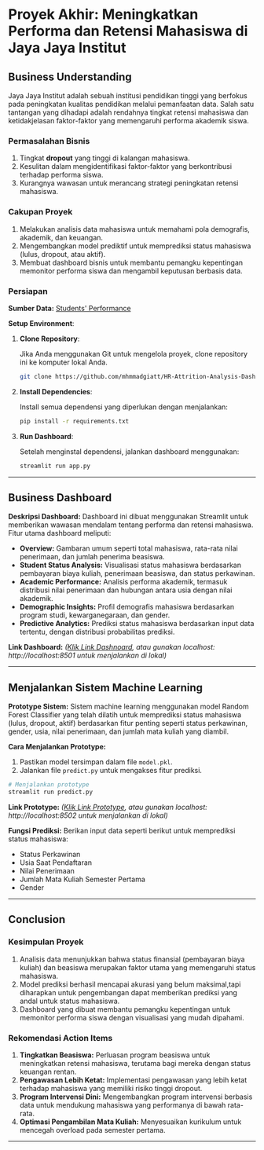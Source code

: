 # Proyek Akhir: Meningkatkan Performa dan Retensi Mahasiswa di Jaya Jaya Institut

## Business Understanding

Jaya Jaya Institut adalah sebuah institusi pendidikan tinggi yang berfokus pada peningkatan kualitas pendidikan melalui pemanfaatan data. Salah satu tantangan yang dihadapi adalah rendahnya tingkat retensi mahasiswa dan ketidakjelasan faktor-faktor yang memengaruhi performa akademik siswa.

### Permasalahan Bisnis

1. Tingkat **dropout** yang tinggi di kalangan mahasiswa.
2. Kesulitan dalam mengidentifikasi faktor-faktor yang berkontribusi terhadap performa siswa.
3. Kurangnya wawasan untuk merancang strategi peningkatan retensi mahasiswa.

### Cakupan Proyek

1. Melakukan analisis data mahasiswa untuk memahami pola demografis, akademik, dan keuangan.
2. Mengembangkan model prediktif untuk memprediksi status mahasiswa (lulus, dropout, atau aktif).
3. Membuat dashboard bisnis untuk membantu pemangku kepentingan memonitor performa siswa dan mengambil keputusan berbasis data.

### Persiapan

**Sumber Data:** [Students' Performance](https://github.com/dicodingacademy/dicoding_dataset/blob/main/students_performance/README.md)

**Setup Environment**:

1. **Clone Repository**:

   Jika Anda menggunakan Git untuk mengelola proyek, clone repository ini ke komputer lokal Anda.

   ```bash
   git clone https://github.com/mhmmadgiatt/HR-Attrition-Analysis-Dashboard.git
   ```

2. **Install Dependencies**:

   Install semua dependensi yang diperlukan dengan menjalankan:

   ```bash
   pip install -r requirements.txt
   ```

3. **Run Dashboard**:

   Setelah menginstal dependensi, jalankan dashboard menggunakan:

   ```bash
   streamlit run app.py
   ```

---

## Business Dashboard

**Deskripsi Dashboard:**
Dashboard ini dibuat menggunakan Streamlit untuk memberikan wawasan mendalam tentang performa dan retensi mahasiswa. Fitur utama dashboard meliputi:

- **Overview:** Gambaran umum seperti total mahasiswa, rata-rata nilai penerimaan, dan jumlah penerima beasiswa.
- **Student Status Analysis:** Visualisasi status mahasiswa berdasarkan pembayaran biaya kuliah, penerimaan beasiswa, dan status perkawinan.
- **Academic Performance:** Analisis performa akademik, termasuk distribusi nilai penerimaan dan hubungan antara usia dengan nilai akademik.
- **Demographic Insights:** Profil demografis mahasiswa berdasarkan program studi, kewarganegaraan, dan gender.
- **Predictive Analytics:** Prediksi status mahasiswa berdasarkan input data tertentu, dengan distribusi probabilitas prediksi.

**Link Dashboard:** *([Klik Link Dashnoard]([https://prediction-jaya-jaya-institut-dashboard.streamlit.app/](https://jaya-jaya-institut-dashboard.streamlit.app/)), atau gunakan localhost: http://localhost:8501 untuk menjalankan di lokal)*

---

## Menjalankan Sistem Machine Learning

**Prototype Sistem:**
Sistem machine learning menggunakan model Random Forest Classifier yang telah dilatih untuk memprediksi status mahasiswa (lulus, dropout, aktif) berdasarkan fitur penting seperti status perkawinan, gender, usia, nilai penerimaan, dan jumlah mata kuliah yang diambil.

**Cara Menjalankan Prototype:**
1. Pastikan model tersimpan dalam file `model.pkl`.
2. Jalankan file `predict.py` untuk mengakses fitur prediksi.

```bash
# Menjalankan prototype
streamlit run predict.py
```
**Link Prototype:** *([Klik Link Prototype](https://prediction-jaya-jaya-institut-dashboard.streamlit.app/), atau gunakan localhost: http://localhost:8502 untuk menjalankan di lokal)*

**Fungsi Prediksi:**
Berikan input data seperti berikut untuk memprediksi status mahasiswa:
- Status Perkawinan
- Usia Saat Pendaftaran
- Nilai Penerimaan
- Jumlah Mata Kuliah Semester Pertama
- Gender

---

## Conclusion

### Kesimpulan Proyek
1. Analisis data menunjukkan bahwa status finansial (pembayaran biaya kuliah) dan beasiswa merupakan faktor utama yang memengaruhi status mahasiswa.
2. Model prediksi berhasil mencapai akurasi yang belum maksimal,tapi diharapkan untuk pengembangan dapat memberikan prediksi yang andal untuk status mahasiswa.
3. Dashboard yang dibuat membantu pemangku kepentingan untuk memonitor performa siswa dengan visualisasi yang mudah dipahami.

### Rekomendasi Action Items

1. **Tingkatkan Beasiswa:** Perluasan program beasiswa untuk meningkatkan retensi mahasiswa, terutama bagi mereka dengan status keuangan rentan.
2. **Pengawasan Lebih Ketat:** Implementasi pengawasan yang lebih ketat terhadap mahasiswa yang memiliki risiko tinggi dropout.
3. **Program Intervensi Dini:** Mengembangkan program intervensi berbasis data untuk mendukung mahasiswa yang performanya di bawah rata-rata.
4. **Optimasi Pengambilan Mata Kuliah:** Menyesuaikan kurikulum untuk mencegah overload pada semester pertama.

---
